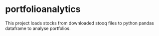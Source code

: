 # portfolioanalytics

This project loads stocks from downloaded stooq files to python pandas dataframe to analyse portfolios.
